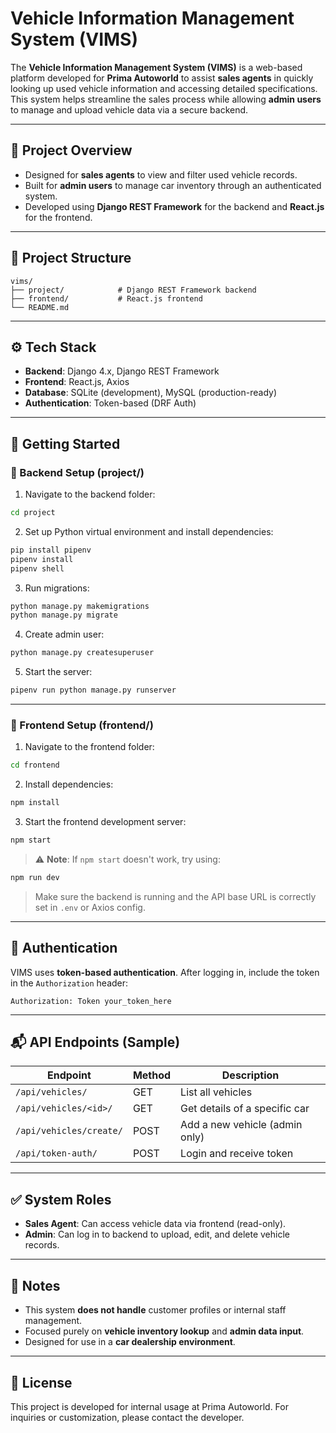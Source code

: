 # Vehicle Information Management System (VIMS)

The **Vehicle Information Management System (VIMS)** is a web-based platform developed for **Prima Autoworld** to assist **sales agents** in quickly looking up used vehicle information and accessing detailed specifications. This system helps streamline the sales process while allowing **admin users** to manage and upload vehicle data via a secure backend.

---

## 🎯 Project Overview

* Designed for **sales agents** to view and filter used vehicle records.
* Built for **admin users** to manage car inventory through an authenticated system.
* Developed using **Django REST Framework** for the backend and **React.js** for the frontend.

---

## 📁 Project Structure

```
vims/
├── project/            # Django REST Framework backend
├── frontend/           # React.js frontend
└── README.md
```

---

## ⚙️ Tech Stack

* **Backend**: Django 4.x, Django REST Framework
* **Frontend**: React.js, Axios
* **Database**: SQLite (development), MySQL (production-ready)
* **Authentication**: Token-based (DRF Auth)

---

## 🚀 Getting Started

### 🔧 Backend Setup (project/)

1. Navigate to the backend folder:

```bash
cd project
```

2. Set up Python virtual environment and install dependencies:

```bash
pip install pipenv
pipenv install
pipenv shell
```

3. Run migrations:

```bash
python manage.py makemigrations
python manage.py migrate
```

4. Create admin user:

```bash
python manage.py createsuperuser
```

5. Start the server:

```bash
pipenv run python manage.py runserver
```

---

### 🎨 Frontend Setup (frontend/)

1. Navigate to the frontend folder:

```bash
cd frontend
```

2. Install dependencies:

```bash
npm install
```

3. Start the frontend development server:

```bash
npm start
```

> ⚠️ **Note**: If `npm start` doesn't work, try using:

```bash
npm run dev
```

> Make sure the backend is running and the API base URL is correctly set in `.env` or Axios config.


---

## 🔐 Authentication

VIMS uses **token-based authentication**. After logging in, include the token in the `Authorization` header:

```http
Authorization: Token your_token_here
```

---

## 📬 API Endpoints (Sample)

| Endpoint                | Method | Description                    |
| ----------------------- | ------ | ------------------------------ |
| `/api/vehicles/`        | GET    | List all vehicles              |
| `/api/vehicles/<id>/`   | GET    | Get details of a specific car  |
| `/api/vehicles/create/` | POST   | Add a new vehicle (admin only) |
| `/api/token-auth/`      | POST   | Login and receive token        |

---

## ✅ System Roles

* **Sales Agent**: Can access vehicle data via frontend (read-only).
* **Admin**: Can log in to backend to upload, edit, and delete vehicle records.

---

## 📌 Notes

* This system **does not handle** customer profiles or internal staff management.
* Focused purely on **vehicle inventory lookup** and **admin data input**.
* Designed for use in a **car dealership environment**.

---

## 📖 License

This project is developed for internal usage at Prima Autoworld. For inquiries or customization, please contact the developer.

